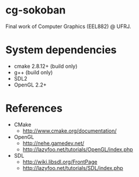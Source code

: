 cg-sokoban
==========

Final work of Computer Graphics (EEL882) @ UFRJ.


System dependencies
====================

- cmake 2.8.12+ (build only)
- g++ (build only)
- SDL2
- OpenGL 2.2+


References
===========

- CMake
  - http://www.cmake.org/documentation/
- OpenGL
  - http://nehe.gamedev.net/
  - http://lazyfoo.net/tutorials/OpenGL/index.php
- SDL
  - http://wiki.libsdl.org/FrontPage
  - http://lazyfoo.net/tutorials/SDL/index.php
